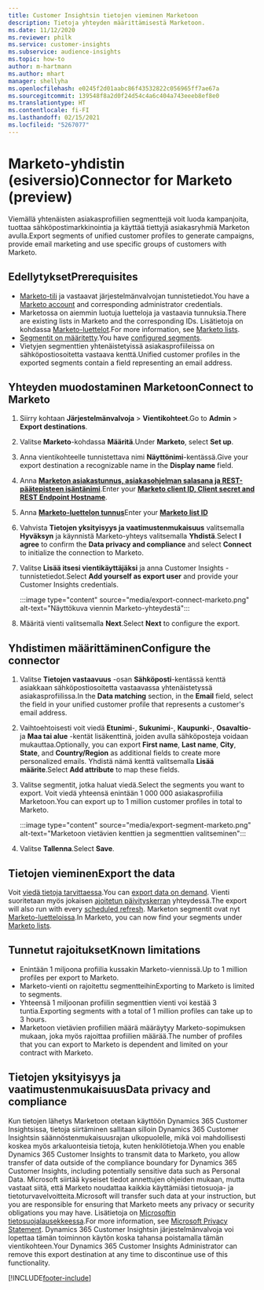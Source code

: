 ```yaml
---
title: Customer Insightsin tietojen vieminen Marketoon
description: Tietoja yhteyden määrittämisestä Marketoon.
ms.date: 11/12/2020
ms.reviewer: philk
ms.service: customer-insights
ms.subservice: audience-insights
ms.topic: how-to
author: m-hartmann
ms.author: mhart
manager: shellyha
ms.openlocfilehash: e0245f2d01aabc86f43532822c056965ff7ae67a
ms.sourcegitcommit: 139548f8a2d0f24d54c4a6c404a743eeeb8ef8e0
ms.translationtype: HT
ms.contentlocale: fi-FI
ms.lasthandoff: 02/15/2021
ms.locfileid: "5267077"
---
```

# <a name="connector-for-marketo-preview"></a><span data-ttu-id="6e01d-103">Marketo-yhdistin (esiversio)</span><span class="sxs-lookup"><span data-stu-id="6e01d-103">Connector for Marketo (preview)</span></span>

<span data-ttu-id="6e01d-104">Viemällä yhtenäisten asiakasprofiilien segmenttejä voit luoda kampanjoita, tuottaa sähköpostimarkkinointia ja käyttää tiettyjä asiakasryhmiä Marketon avulla.</span><span class="sxs-lookup"><span data-stu-id="6e01d-104">Export segments of unified customer profiles to generate campaigns, provide email marketing and use specific groups of customers with Marketo.</span></span>

## <a name="prerequisites"></a><span data-ttu-id="6e01d-105">Edellytykset</span><span class="sxs-lookup"><span data-stu-id="6e01d-105">Prerequisites</span></span>

-   <span data-ttu-id="6e01d-106">[Marketo-tili](https://login.marketo.com/) ja vastaavat järjestelmänvalvojan tunnistetiedot.</span><span class="sxs-lookup"><span data-stu-id="6e01d-106">You have a [Marketo account](https://login.marketo.com/) and corresponding administrator credentials.</span></span>
-   <span data-ttu-id="6e01d-107">Marketossa on aiemmin luotuja luetteloja ja vastaavia tunnuksia.</span><span class="sxs-lookup"><span data-stu-id="6e01d-107">There are existing lists in Marketo and the corresponding IDs.</span></span> <span data-ttu-id="6e01d-108">Lisätietoja on kohdassa [Marketo-luettelot](https://docs.marketo.com/display/public/DOCS/Understanding+Static+Lists).</span><span class="sxs-lookup"><span data-stu-id="6e01d-108">For more information, see [Marketo lists](https://docs.marketo.com/display/public/DOCS/Understanding+Static+Lists).</span></span>
-   <span data-ttu-id="6e01d-109">[Segmentit on määritetty](segments.md).</span><span class="sxs-lookup"><span data-stu-id="6e01d-109">You have [configured segments](segments.md).</span></span>
-   <span data-ttu-id="6e01d-110">Vietyjen segmenttien yhtenäistetyissä asiakasprofiileissa on sähköpostiosoitetta vastaava kenttä.</span><span class="sxs-lookup"><span data-stu-id="6e01d-110">Unified customer profiles in the exported segments contain a field representing an email address.</span></span>

## <a name="connect-to-marketo"></a><span data-ttu-id="6e01d-111">Yhteyden muodostaminen Marketoon</span><span class="sxs-lookup"><span data-stu-id="6e01d-111">Connect to Marketo</span></span>

1. <span data-ttu-id="6e01d-112">Siirry kohtaan **Järjestelmänvalvoja** > **Vientikohteet**.</span><span class="sxs-lookup"><span data-stu-id="6e01d-112">Go to **Admin** > **Export destinations**.</span></span>

1. <span data-ttu-id="6e01d-113">Valitse **Marketo**-kohdassa **Määritä**.</span><span class="sxs-lookup"><span data-stu-id="6e01d-113">Under **Marketo**, select **Set up**.</span></span>

1. <span data-ttu-id="6e01d-114">Anna vientikohteelle tunnistettava nimi **Näyttönimi**-kentässä.</span><span class="sxs-lookup"><span data-stu-id="6e01d-114">Give your export destination a recognizable name in the **Display name** field.</span></span>

1. <span data-ttu-id="6e01d-115">Anna **[Marketon asiakastunnus, asiakasohjelman salasana ja REST-päätepisteen isäntänimi](https://developers.marketo.com/rest-api/authentication/)**.</span><span class="sxs-lookup"><span data-stu-id="6e01d-115">Enter your **[Marketo client ID, Client secret and REST Endpoint Hostname](https://developers.marketo.com/rest-api/authentication/)**.</span></span>

1. <span data-ttu-id="6e01d-116">Anna **[Marketo-luettelon tunnus](https://docs.marketo.com/display/public/DOCS/Understanding+Static+Lists)**</span><span class="sxs-lookup"><span data-stu-id="6e01d-116">Enter your **[Marketo list ID](https://docs.marketo.com/display/public/DOCS/Understanding+Static+Lists)**</span></span> 

1. <span data-ttu-id="6e01d-117">Vahvista **Tietojen yksityisyys ja vaatimustenmukaisuus** valitsemalla **Hyväksyn** ja käynnistä Marketo-yhteys valitsemalla **Yhdistä**.</span><span class="sxs-lookup"><span data-stu-id="6e01d-117">Select **I agree** to confirm the **Data privacy and compliance** and select **Connect** to initialize the connection to Marketo.</span></span>

1. <span data-ttu-id="6e01d-118">Valitse **Lisää itsesi vientikäyttäjäksi** ja anna Customer Insights -tunnistetiedot.</span><span class="sxs-lookup"><span data-stu-id="6e01d-118">Select **Add yourself as export user** and provide your Customer Insights credentials.</span></span>

   :::image type="content" source="media/export-connect-marketo.png" alt-text="Näyttökuva viennin Marketo-yhteydestä":::

1. <span data-ttu-id="6e01d-120">Määritä vienti valitsemalla **Next**.</span><span class="sxs-lookup"><span data-stu-id="6e01d-120">Select **Next** to configure the export.</span></span>

## <a name="configure-the-connector"></a><span data-ttu-id="6e01d-121">Yhdistimen määrittäminen</span><span class="sxs-lookup"><span data-stu-id="6e01d-121">Configure the connector</span></span>

1. <span data-ttu-id="6e01d-122">Valitse **Tietojen vastaavuus** -osan **Sähköposti**-kentässä kenttä asiakkaan sähköpostiosoitetta vastaavassa yhtenäistetyssä asiakasprofiilissa.</span><span class="sxs-lookup"><span data-stu-id="6e01d-122">In the **Data matching** section, in the **Email** field, select the field in your unified customer profile that represents a customer's email address.</span></span> 

1. <span data-ttu-id="6e01d-123">Vaihtoehtoisesti voit viedä **Etunimi**-, **Sukunimi**-, **Kaupunki**-, **Osavaltio**- ja **Maa tai alue** -kentät lisäkenttinä, joiden avulla sähköposteja voidaan mukauttaa.</span><span class="sxs-lookup"><span data-stu-id="6e01d-123">Optionally, you can export **First name**, **Last name**, **City**, **State**, and **Country/Region**  as additional fields to create more personalized emails.</span></span> <span data-ttu-id="6e01d-124">Yhdistä nämä kenttä valitsemalla **Lisää määrite**.</span><span class="sxs-lookup"><span data-stu-id="6e01d-124">Select **Add attribute** to map these fields.</span></span>

1. <span data-ttu-id="6e01d-125">Valitse segmentit, jotka haluat viedä.</span><span class="sxs-lookup"><span data-stu-id="6e01d-125">Select the segments you want to export.</span></span> <span data-ttu-id="6e01d-126">Voit viedä yhteensä enintään 1 000 000 asiakasprofiilia Marketoon.</span><span class="sxs-lookup"><span data-stu-id="6e01d-126">You can export up to 1 million customer profiles in total to Marketo.</span></span>

   :::image type="content" source="media/export-segment-marketo.png" alt-text="Marketoon vietävien kenttien ja segmenttien valitseminen":::

1. <span data-ttu-id="6e01d-128">Valitse **Tallenna**.</span><span class="sxs-lookup"><span data-stu-id="6e01d-128">Select **Save**.</span></span>

## <a name="export-the-data"></a><span data-ttu-id="6e01d-129">Tietojen vieminen</span><span class="sxs-lookup"><span data-stu-id="6e01d-129">Export the data</span></span>

<span data-ttu-id="6e01d-130">Voit [viedä tietoja tarvittaessa](export-destinations.md).</span><span class="sxs-lookup"><span data-stu-id="6e01d-130">You can [export data on demand](export-destinations.md).</span></span> <span data-ttu-id="6e01d-131">Vienti suoritetaan myös jokaisen [ajoitetun päivityskerran](system.md#schedule-tab) yhteydessä.</span><span class="sxs-lookup"><span data-stu-id="6e01d-131">The export will also run with every [scheduled refresh](system.md#schedule-tab).</span></span> <span data-ttu-id="6e01d-132">Marketon segmentit ovat nyt [Marketo-luetteloissa](ttps://docs.marketo.com/display/public/DOCS/Understanding+Static+Lists).</span><span class="sxs-lookup"><span data-stu-id="6e01d-132">In Marketo, you can now find your segments under [Marketo lists](ttps://docs.marketo.com/display/public/DOCS/Understanding+Static+Lists).</span></span>

## <a name="known-limitations"></a><span data-ttu-id="6e01d-133">Tunnetut rajoitukset</span><span class="sxs-lookup"><span data-stu-id="6e01d-133">Known limitations</span></span>

- <span data-ttu-id="6e01d-134">Enintään 1 miljoona profiilia kussakin Marketo-viennissä.</span><span class="sxs-lookup"><span data-stu-id="6e01d-134">Up to 1 million profiles per export to Marketo.</span></span>
- <span data-ttu-id="6e01d-135">Marketo-vienti on rajoitettu segmentteihin</span><span class="sxs-lookup"><span data-stu-id="6e01d-135">Exporting to Marketo is limited to segments.</span></span>
- <span data-ttu-id="6e01d-136">Yhteensä 1 miljoonan profiilin segmenttien vienti voi kestää 3 tuntia.</span><span class="sxs-lookup"><span data-stu-id="6e01d-136">Exporting segments with a total of 1 million profiles can take up to 3 hours.</span></span> 
- <span data-ttu-id="6e01d-137">Marketoon vietävien profiilien määrä määräytyy Marketo-sopimuksen mukaan, joka myös rajoittaa profiilien määrää.</span><span class="sxs-lookup"><span data-stu-id="6e01d-137">The number of profiles that you can export to Marketo is dependent and limited on your contract with Marketo.</span></span>

## <a name="data-privacy-and-compliance"></a><span data-ttu-id="6e01d-138">Tietojen yksityisyys ja vaatimustenmukaisuus</span><span class="sxs-lookup"><span data-stu-id="6e01d-138">Data privacy and compliance</span></span>

<span data-ttu-id="6e01d-139">Kun tietojen lähetys Marketoon otetaan käyttöön Dynamics 365 Customer Insightsissa, tietoja siirtäminen sallitaan silloin Dynamics 365 Customer Insightsin säännöstenmukaisuusrajan ulkopuolelle, mikä voi mahdollisesti koskea myös arkaluonteisia tietoja, kuten henkilötietoja.</span><span class="sxs-lookup"><span data-stu-id="6e01d-139">When you enable Dynamics 365 Customer Insights to transmit data to Marketo, you allow transfer of data outside of the compliance boundary for Dynamics 365 Customer Insights, including potentially sensitive data such as Personal Data.</span></span> <span data-ttu-id="6e01d-140">Microsoft siirtää kyseiset tiedot annettujen ohjeiden mukaan, mutta vastaat siitä, että Marketo noudattaa kaikkia käyttämiäsi tietosuoja- ja tietoturvavelvoitteita.</span><span class="sxs-lookup"><span data-stu-id="6e01d-140">Microsoft will transfer such data at your instruction, but you are responsible for ensuring that Marketo meets any privacy or security obligations you may have.</span></span> <span data-ttu-id="6e01d-141">Lisätietoja on [Microsoftin tietosuojalausekkeessa](https://go.microsoft.com/fwlink/?linkid=396732).</span><span class="sxs-lookup"><span data-stu-id="6e01d-141">For more information, see [Microsoft Privacy Statement](https://go.microsoft.com/fwlink/?linkid=396732).</span></span>
<span data-ttu-id="6e01d-142">Dynamics 365 Customer Insightsin järjestelmänvalvoja voi lopettaa tämän toiminnon käytön koska tahansa poistamalla tämän vientikohteen.</span><span class="sxs-lookup"><span data-stu-id="6e01d-142">Your Dynamics 365 Customer Insights Administrator can remove this export destination at any time to discontinue use of this functionality.</span></span>


[!INCLUDE[footer-include](../includes/footer-banner.md)]